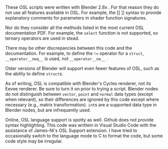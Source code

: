 These OSL scripts were written with Blender 2.8x . For that reason they do not use all features available in OSL. For example, the [[ ]] syntax to provide explanatory comments for parameters in shader function signatures.

Nor do they consider all the methods listed in the most current OSL documentation PDF. For example, the `select` function is not supported, so ternary operators are used in stead.

There may be other discrepancies between this code and the documentation. For example, to define the `!=` operator for a `struct`, `__operator__neq__` is used, not `__operator__ne__` .

Older versions of Blender will support even fewer features of OSL, such as the ability to define `struct`s.

As of writing, OSL is compatible with Blender's Cycles renderer, not its Eevee renderer. Be sure to turn it on prior to trying a script. Blender nodes do not distinguish between `vector`, `point` and `normal` data types (except when relevant), so their differences are ignored by this code except where necessary (e.g., matrix transformation). `int`s are a supported data type in Blender nodes, but are infrequently used.

Online, OSL language support is spotty as well. Github does not provide syntax highlighting. This code was writtein in Visual Studio Code with the assistance of James-Ni's OSL Support extension. I have tried to occasionally switch to the language mode to C to format the code, but some code style may be irregular.